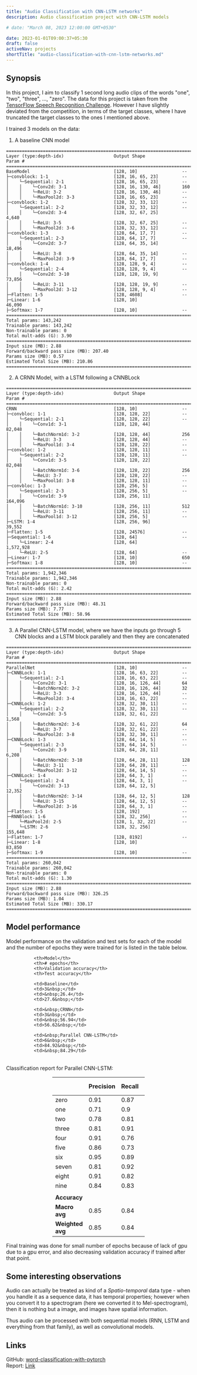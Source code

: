 ```yaml
---
title: "Audio Classification with CNN-LSTM networks"
description: Audio classification project with CNN-LSTM models

# date: "March 08, 2023 12:00:00 GMT+0530"

date: 2023-01-01T09:00:37+05:30
draft: false
activeNav: projects
shortTitle: "audio-classification-with-cnn-lstm-networks.md"
---
```


## Synopsis

In this project, I aim to classify 1 second long audio clips of the words "one", "two", "three", ..., "zero". The data for this project is taken from the [TensorFlow Speech Recognition Challenge](https:\\\\www.kaggle.com\\competitions\\tensorflow-speech-recognition-challenge\\overview). However I have slightly deviated from the competition, in terms of the target classes, where I have truncated the target classes to the ones I mentioned above.

I trained 3 models on the data:  
1. A baseline CNN model

```
================================================================================
Layer (type:depth-idx)                   Output Shape              Param #  
================================================================================
BaseModel                                [128, 10]                 --  
├─convblock: 1-1                         [128, 16, 65, 23]         --  
│    └─Sequential: 2-1                   [128, 16, 65, 23]         --  
│    │    └─Conv2d: 3-1                  [128, 16, 130, 46]        160  
│    │    └─ReLU: 3-2                    [128, 16, 130, 46]        --  
│    │    └─MaxPool2d: 3-3               [128, 16, 65, 23]         --  
├─convblock: 1-2                         [128, 32, 33, 12]         --  
│    └─Sequential: 2-2                   [128, 32, 33, 12]         --  
│    │    └─Conv2d: 3-4                  [128, 32, 67, 25]         4,640  
│    │    └─ReLU: 3-5                    [128, 32, 67, 25]         --  
│    │    └─MaxPool2d: 3-6               [128, 32, 33, 12]         --  
├─convblock: 1-3                         [128, 64, 17, 7]          --  
│    └─Sequential: 2-3                   [128, 64, 17, 7]          --  
│    │    └─Conv2d: 3-7                  [128, 64, 35, 14]         18,496  
│    │    └─ReLU: 3-8                    [128, 64, 35, 14]         --  
│    │    └─MaxPool2d: 3-9               [128, 64, 17, 7]          --  
├─convblock: 1-4                         [128, 128, 9, 4]          --  
│    └─Sequential: 2-4                   [128, 128, 9, 4]          --  
│    │    └─Conv2d: 3-10                 [128, 128, 19, 9]         73,856  
│    │    └─ReLU: 3-11                   [128, 128, 19, 9]         --  
│    │    └─MaxPool2d: 3-12              [128, 128, 9, 4]          --  
├─Flatten: 1-5                           [128, 4608]               --  
├─Linear: 1-6                            [128, 10]                 46,090  
├─Softmax: 1-7                           [128, 10]                 --  
================================================================================
Total params: 143,242  
Trainable params: 143,242  
Non-trainable params: 0  
Total mult-adds (G): 3.90  
================================================================================
Input size (MB): 2.88  
Forward/backward pass size (MB): 207.40  
Params size (MB): 0.57  
Estimated Total Size (MB): 210.86  
================================================================================
```

2. A CRNN Model, with a LSTM following a CNNBLock

```
================================================================================
Layer (type:depth-idx)                   Output Shape              Param #
================================================================================
CRNN                                     [128, 10]                 --
├─convbloc: 1-1                          [128, 128, 22]            --
│    └─Sequential: 2-1                   [128, 128, 22]            --
│    │    └─Conv1d: 3-1                  [128, 128, 44]            82,048
│    │    └─BatchNorm1d: 3-2             [128, 128, 44]            256
│    │    └─ReLU: 3-3                    [128, 128, 44]            --
│    │    └─MaxPool1d: 3-4               [128, 128, 22]            --
├─convbloc: 1-2                          [128, 128, 11]            --
│    └─Sequential: 2-2                   [128, 128, 11]            --
│    │    └─Conv1d: 3-5                  [128, 128, 22]            82,048
│    │    └─BatchNorm1d: 3-6             [128, 128, 22]            256
│    │    └─ReLU: 3-7                    [128, 128, 22]            --
│    │    └─MaxPool1d: 3-8               [128, 128, 11]            --
├─convbloc: 1-3                          [128, 256, 5]             --
│    └─Sequential: 2-3                   [128, 256, 5]             --
│    │    └─Conv1d: 3-9                  [128, 256, 11]            164,096
│    │    └─BatchNorm1d: 3-10            [128, 256, 11]            512
│    │    └─ReLU: 3-11                   [128, 256, 11]            --
│    │    └─MaxPool1d: 3-12              [128, 256, 5]             --
├─LSTM: 1-4                              [128, 256, 96]            39,552
├─Flatten: 1-5                           [128, 24576]              --
├─Sequential: 1-6                        [128, 64]                 --
│    └─Linear: 2-4                       [128, 64]                 1,572,928
│    └─ReLU: 2-5                         [128, 64]                 --
├─Linear: 1-7                            [128, 10]                 650
├─Softmax: 1-8                           [128, 10]                 --
================================================================================
Total params: 1,942,346
Trainable params: 1,942,346
Non-trainable params: 0
Total mult-adds (G): 2.42
================================================================================
Input size (MB): 2.88
Forward/backward pass size (MB): 48.31
Params size (MB): 7.77
Estimated Total Size (MB): 58.96
================================================================================
```

3. A Parallel CNN-LSTM model, where we have the inputs go through 5 CNN blocks and a LSTM block parallely and then they are concatenated

```
================================================================================
Layer (type:depth-idx)                   Output Shape              Param #
================================================================================
ParallelNet                              [128, 10]                 --
├─CNNBLock: 1-1                          [128, 16, 63, 22]         --
│    └─Sequential: 2-1                   [128, 16, 63, 22]         --
│    │    └─Conv2d: 3-1                  [128, 16, 126, 44]        64
│    │    └─BatchNorm2d: 3-2             [128, 16, 126, 44]        32
│    │    └─ReLU: 3-3                    [128, 16, 126, 44]        --
│    │    └─MaxPool2d: 3-4               [128, 16, 63, 22]         --
├─CNNBLock: 1-2                          [128, 32, 30, 11]         --
│    └─Sequential: 2-2                   [128, 32, 30, 11]         --
│    │    └─Conv2d: 3-5                  [128, 32, 61, 22]         1,568
│    │    └─BatchNorm2d: 3-6             [128, 32, 61, 22]         64
│    │    └─ReLU: 3-7                    [128, 32, 61, 22]         --
│    │    └─MaxPool2d: 3-8               [128, 32, 30, 11]         --
├─CNNBLock: 1-3                          [128, 64, 14, 5]          --
│    └─Sequential: 2-3                   [128, 64, 14, 5]          --
│    │    └─Conv2d: 3-9                  [128, 64, 28, 11]         6,208
│    │    └─BatchNorm2d: 3-10            [128, 64, 28, 11]         128
│    │    └─ReLU: 3-11                   [128, 64, 28, 11]         --
│    │    └─MaxPool2d: 3-12              [128, 64, 14, 5]          --
├─CNNBLock: 1-4                          [128, 64, 3, 1]           --
│    └─Sequential: 2-4                   [128, 64, 3, 1]           --
│    │    └─Conv2d: 3-13                 [128, 64, 12, 5]          12,352
│    │    └─BatchNorm2d: 3-14            [128, 64, 12, 5]          128
│    │    └─ReLU: 3-15                   [128, 64, 12, 5]          --
│    │    └─MaxPool2d: 3-16              [128, 64, 3, 1]           --
├─Flatten: 1-5                           [128, 192]                --
├─RNNBlock: 1-6                          [128, 32, 256]            --
│    └─MaxPool2d: 2-5                    [128, 1, 32, 22]          --
│    └─LSTM: 2-6                         [128, 32, 256]            155,648
├─Flatten: 1-7                           [128, 8192]               --
├─Linear: 1-8                            [128, 10]                 83,850
├─Softmax: 1-9                           [128, 10]                 --
================================================================================
Total params: 260,042
Trainable params: 260,042
Non-trainable params: 0
Total mult-adds (G): 1.30
================================================================================
Input size (MB): 2.88
Forward/backward pass size (MB): 326.25
Params size (MB): 1.04
Estimated Total Size (MB): 330.17
================================================================================
```

## Model performance

Model performance on the validation and test sets for each of the model and the number of epochs they were trained for is listed in the table below.

<div style="width:70%; margin: auto; ">
<table class="demTable">
<thead>
<tr>

	<th>Model</th>
	<th># epochs</th>
	<th>Validation accuracy</th>
	<th>Test accuracy</th>

</tr>
</thead>
<tbody>
<tr>

	<td>Baseline</td>
	<td>3&nbsp;</td>
	<td>&nbsp;26.4</td>
	<td>27.6&nbsp;</td>

</tr>
<tr>

	<td>&nbsp;CRNN</td>
	<td>3&nbsp;</td>
	<td>&nbsp;56.94</td>
	<td>56.62&nbsp;</td>

</tr>
<tr>

	<td>&nbsp;Parallel CNN-LSTM</td>
	<td>6&nbsp;</td>
	<td>84.92&nbsp;</td>
	<td>&nbsp;84.29</td>

</tr>
</tbody>
</table>
</div>

Classification report for Parallel CNN-LSTM:

<div style="width:50%; margin: auto; ">

|              | Precision | Recall | F1-score | Support |
| ------------ | --------- | ------ | -------- | ------- |
| zero         | 0.91      | 0.87   | 0.89     | 250     |
| one          | 0.71      | 0.9    | 0.79     | 248     |
| two          | 0.78      | 0.81   | 0.8      | 264     |
| three        | 0.81      | 0.91   | 0.86     | 267     |
| four         | 0.91      | 0.76   | 0.83     | 253     |
| five         | 0.86      | 0.73   | 0.79     | 271     |
| six          | 0.95      | 0.89   | 0.92     | 244     |
| seven        | 0.81      | 0.92   | 0.85     | 239     |
| eight        | 0.91      | 0.82   | 0.86     | 257     |
| nine         | 0.84      | 0.83   | 0.83     | 259     |
|              |           |        |          |         |
| **Accuracy**     |           |        | 0.84     | 2552    |
| **Macro avg**    | 0.85      | 0.84   | 0.84     | 2552    |
| **Weighted avg** | 0.85      | 0.84   | 0.84     | 2552    |

</div>

Final training was done for small number of epochs because of lack of gpu due to a gpu error, and also decreasing validation accuracy if trained after that point.

## Some interesting observations

Audio can actually be treated as kind of a *Spatio-temporal* data type - when you handle it as a sequence data, it has temporal properties; however when you convert it to a spectrogram (here we converted it to Mel-spectrogram), then it is nothing but a image, and images have spatial information.

Thus audio can be processed with both sequential models (RNN, LSTM and everything from that family), as well as convolutional models.

## Links

GitHub: [word-classification-with-pytorch](https://github.com/Roudranil/word-classification-with-pytorch)  
Report: [Link](https://github.com/Roudranil/word-classification-with-pytorch/blob/main/doc/report.pdf)
